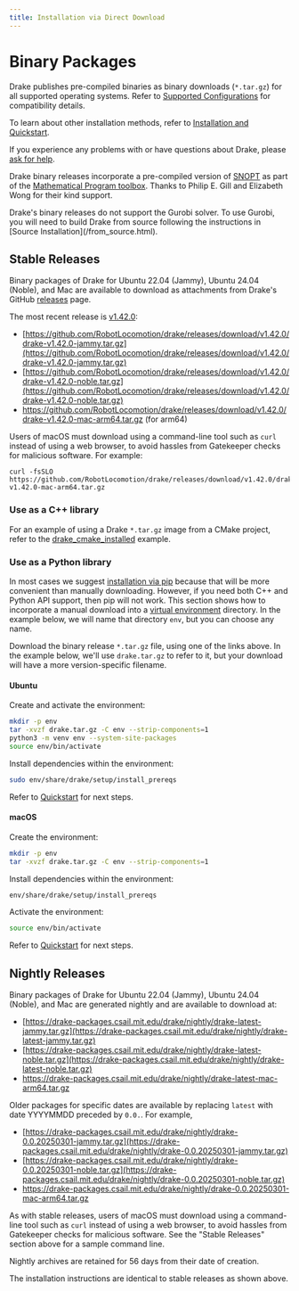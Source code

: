 ```yaml
---
title: Installation via Direct Download
---
```


# Binary Packages

Drake publishes pre-compiled binaries as binary downloads (``*.tar.gz``)
for all supported operating systems.  Refer to
[Supported Configurations](/installation.html#supported-configurations)
for compatibility details.

To learn about other installation methods, refer to
[Installation and Quickstart](/installation.html).

If you experience any problems with or have questions about Drake, please
[ask for help](/getting_help.html).

Drake binary releases incorporate a pre-compiled version of
[SNOPT](https://ccom.ucsd.edu/~optimizers/solvers/snopt/) as part of the
[Mathematical Program toolbox](https://drake.mit.edu/doxygen_cxx/group__solvers.html).
Thanks to Philip E. Gill and Elizabeth Wong for their kind support.

<div class="note" markdown="1">
Drake's binary releases do not support the Gurobi solver. To use
Gurobi, you will need to build Drake from source following the instructions in
[Source Installation](/from_source.html).
</div>

## Stable Releases

Binary packages of Drake for Ubuntu 22.04 (Jammy), Ubuntu 24.04 (Noble), and
Mac are available to download as attachments from Drake's GitHub
[releases](https://github.com/RobotLocomotion/drake/releases) page.

The most recent release is
[v1.42.0](https://github.com/RobotLocomotion/drake/releases/tag/v1.42.0):

* [https://github.com/RobotLocomotion/drake/releases/download/v1.42.0/drake-v1.42.0-jammy.tar.gz](https://github.com/RobotLocomotion/drake/releases/download/v1.42.0/drake-v1.42.0-jammy.tar.gz)
* [https://github.com/RobotLocomotion/drake/releases/download/v1.42.0/drake-v1.42.0-noble.tar.gz](https://github.com/RobotLocomotion/drake/releases/download/v1.42.0/drake-v1.42.0-noble.tar.gz)
* https://github.com/RobotLocomotion/drake/releases/download/v1.42.0/drake-v1.42.0-mac-arm64.tar.gz (for arm64)

Users of macOS must download using a command-line tool such as ``curl`` instead
of using a web browser, to avoid hassles from Gatekeeper checks for malicious
software. For example:

```
curl -fsSLO https://github.com/RobotLocomotion/drake/releases/download/v1.42.0/drake-v1.42.0-mac-arm64.tar.gz
```

### Use as a C++ library

For an example of using a Drake ``*.tar.gz`` image from a CMake project, refer
to the
[drake_cmake_installed](https://github.com/RobotLocomotion/drake-external-examples/tree/main/drake_cmake_installed)
example.

### Use as a Python library

In most cases we suggest [installation via pip](/pip.html) because that
will be more convenient than manually downloading.  However, if you need both
C++ and Python API support, then pip will not work.  This section shows
how to incorporate a manual download into a
[virtual environment](https://packaging.python.org/guides/installing-using-pip-and-virtual-environments/#creating-a-virtual-environment)
directory.  In the example below, we will name that directory ``env``, but you
can choose any name.

Download the binary release ``*.tar.gz`` file, using one of the links above.
In the example below, we'll use ``drake.tar.gz`` to refer to it, but your
download will have a more version-specific filename.

#### Ubuntu

Create and activate the environment:

```bash
mkdir -p env
tar -xvzf drake.tar.gz -C env --strip-components=1
python3 -m venv env --system-site-packages
source env/bin/activate
```

Install dependencies within the environment:

```bash
sudo env/share/drake/setup/install_prereqs
```

Refer to [Quickstart](/installation.html#quickstart) for next steps.

#### macOS

Create the environment:

```bash
mkdir -p env
tar -xvzf drake.tar.gz -C env --strip-components=1
```

Install dependencies within the environment:

```bash
env/share/drake/setup/install_prereqs
```

Activate the environment:

```bash
source env/bin/activate
```

Refer to [Quickstart](/installation.html#quickstart) for next steps.

## Nightly Releases

Binary packages of Drake for Ubuntu 22.04 (Jammy), Ubuntu 24.04 (Noble), and
Mac are generated nightly and are available to download at:

* [https://drake-packages.csail.mit.edu/drake/nightly/drake-latest-jammy.tar.gz](https://drake-packages.csail.mit.edu/drake/nightly/drake-latest-jammy.tar.gz)
* [https://drake-packages.csail.mit.edu/drake/nightly/drake-latest-noble.tar.gz](https://drake-packages.csail.mit.edu/drake/nightly/drake-latest-noble.tar.gz)
* https://drake-packages.csail.mit.edu/drake/nightly/drake-latest-mac-arm64.tar.gz

Older packages for specific dates are available by replacing ``latest``
with date YYYYMMDD preceded by ``0.0.``. For example,

* [https://drake-packages.csail.mit.edu/drake/nightly/drake-0.0.20250301-jammy.tar.gz](https://drake-packages.csail.mit.edu/drake/nightly/drake-0.0.20250301-jammy.tar.gz)
* [https://drake-packages.csail.mit.edu/drake/nightly/drake-0.0.20250301-noble.tar.gz](https://drake-packages.csail.mit.edu/drake/nightly/drake-0.0.20250301-noble.tar.gz)
* https://drake-packages.csail.mit.edu/drake/nightly/drake-0.0.20250301-mac-arm64.tar.gz

As with stable releases, users of macOS must download using a command-line tool
such as ``curl`` instead of using a web browser, to avoid hassles from
Gatekeeper checks for malicious software.
See the "Stable Releases" section above for a sample command line.

Nightly archives are retained for 56 days from their date of creation.

The installation instructions are identical to stable releases as shown above.
